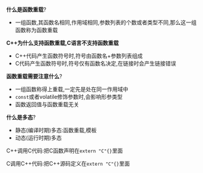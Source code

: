 **什么是函数重载**?

* 一组函数,其函数名相同,作用域相同,参数列表的个数或者类型不同,那么这一组函数称为函数重载

**C++为什么支持函数重载,C语言不支持函数重载**

* C++代码产生函数符号时,符号由函数名+参数列表组成
* C代码产生函数符号时,符号仅有函数名决定,在链接时会产生链接错误

**函数重载需要注意什么**?

* 一组函数称得上重载,一定先是处在同一作用域中
* `const`或者volatile修饰参数时,会影响形参类型
* 函数返回值与函数重载无关

**什么是多态**?

* 静态(编译时期)多态:函数重载,模板
* 动态(运行时期)多态



C++调用C代码:把C函数声明在`extern "C"{}`里面

C调用C++代码:把C++源码定义在`extern "C"{}`里面